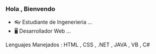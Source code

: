 ### Hola , Bienvendo 

 
 
- 👓 Estudiante de Ingenerieria ...
- 🖥️ Desarrollador Web ...

Lenguajes Manejados : HTML , CSS , .NET , JAVA , VB , C#


